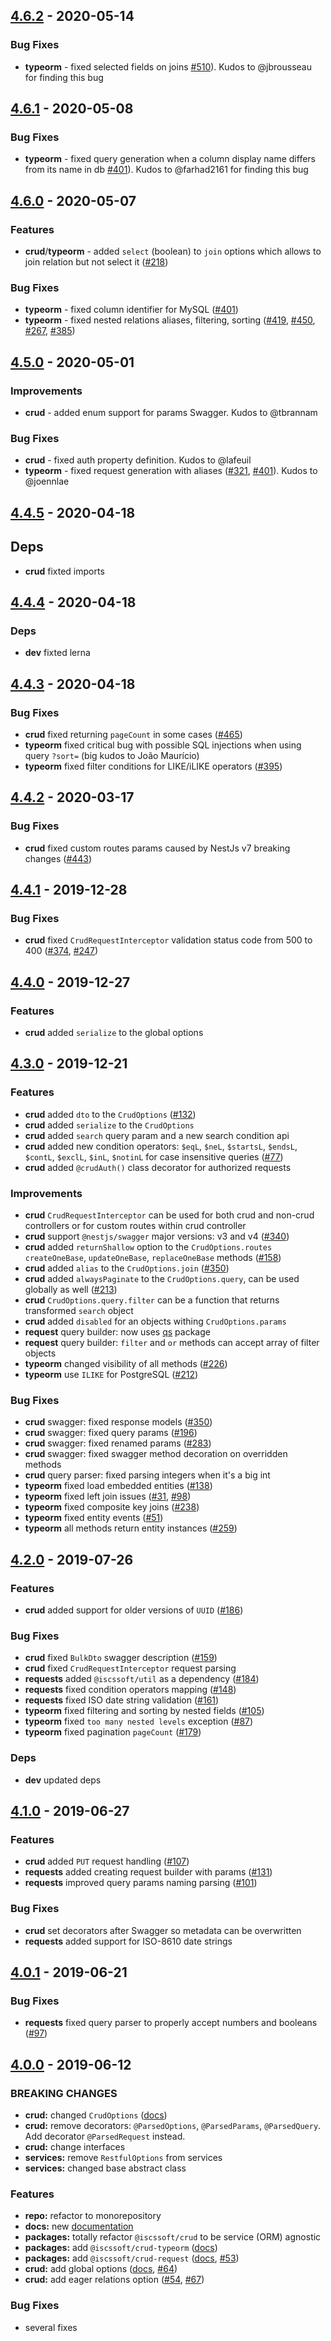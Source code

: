 ## [4.6.2] - 2020-05-14

### Bug Fixes

- **typeorm** - fixed selected fields on joins [#510](https://github.com/iscssoft/crud/issues/510)). Kudos to @jbrousseau for finding this bug

## [4.6.1] - 2020-05-08

### Bug Fixes

- **typeorm** - fixed query generation when a column display name differs from its name in db [#401](https://github.com/iscssoft/crud/issues/401)). Kudos to @farhad2161 for finding this bug

## [4.6.0] - 2020-05-07

### Features

- **crud**/**typeorm** - added `select` (boolean) to `join` options which allows to join relation but not select it ([#218](https://github.com/iscssoft/crud/issues/218))

### Bug Fixes

- **typeorm** - fixed column identifier for MySQL ([#401](https://github.com/iscssoft/crud/issues/401))
- **typeorm** - fixed nested relations aliases, filtering, sorting ([#419](https://github.com/iscssoft/crud/issues/419), [#450](https://github.com/iscssoft/crud/issues/450), [#267](https://github.com/iscssoft/crud/issues/267), [#385](https://github.com/iscssoft/crud/issues/385))

## [4.5.0] - 2020-05-01

### Improvements

- **crud** - added enum support for params Swagger. Kudos to @tbrannam

### Bug Fixes

- **crud** - fixed auth property definition. Kudos to @lafeuil
- **typeorm** - fixed request generation with aliases ([#321](https://github.com/iscssoft/crud/issues/321), [#401](https://github.com/iscssoft/crud/issues/401)). Kudos to @joennlae

## [4.4.5] - 2020-04-18

## Deps

- **crud** fixted imports

## [4.4.4] - 2020-04-18

### Deps

- **dev** fixted lerna

## [4.4.3] - 2020-04-18

### Bug Fixes

- **crud** fixed returning `pageCount` in some cases ([#465](https://github.com/iscssoft/crud/pull/465))
- **typeorm** fixed critical bug with possible SQL injections when using query `?sort=` (big kudos to João Maurício)
- **typeorm** fixed filter conditions for LIKE/iLIKE operators ([#395](https://github.com/iscssoft/crud/pull/395))

## [4.4.2] - 2020-03-17

### Bug Fixes

- **crud** fixed custom routes params caused by NestJs v7 breaking changes ([#443](https://github.com/iscssoft/crud/issues/443))

## [4.4.1] - 2019-12-28

### Bug Fixes

- **crud** fixed `CrudRequestInterceptor` validation status code from 500 to 400 ([#374](https://github.com/iscssoft/crud/issues/374), [#247](https://github.com/iscssoft/crud/issues/247))

## [4.4.0] - 2019-12-27

### Features

- **crud** added `serialize` to the global options

## [4.3.0] - 2019-12-21

### Features

- **crud** added `dto` to the `CrudOptions` ([#132](https://github.com/iscssoft/crud/issues/132))
- **crud** added `serialize` to the `CrudOptions`
- **crud** added `search` query param and a new search condition api
- **crud** added new condition operators: `$eqL`, `$neL`, `$startsL`, `$endsL`, `$contL`, `$exclL`, `$inL`, `$notinL` for case insensitive queries ([#77](https://github.com/iscssoft/crud/issues/77))
- **crud** added `@crudAuth()` class decorator for authorized requests

### Improvements

- **crud** `CrudRequestInterceptor` can be used for both crud and non-crud controllers or for custom routes within crud controller
- **crud** support `@nestjs/swagger` major versions: v3 and v4 ([#340](https://github.com/iscssoft/crud/issues/340))
- **crud** added `returnShallow` option to the `CrudOptions.routes` `createOneBase`, `updateOneBase`, `replaceOneBase` methods ([#158](https://github.com/iscssoft/crud/issues/158))
- **crud** added `alias` to the `CrudOptions.join` ([#350](https://github.com/iscssoft/crud/issues/55))
- **crud** added `alwaysPaginate` to the `CrudOptions.query`, can be used globally as well ([#213](https://github.com/iscssoft/crud/issues/213))
- **crud** `CrudOptions.query.filter` can be a function that returns transformed `search` object
- **crud** added `disabled` for an objects withing `CrudOptions.params`
- **request** query builder: now uses [qs](https://www.npmjs.com/package/qs) package
- **request** query builder: `filter` and `or` methods can accept array of filter objects
- **typeorm** changed visibility of all methods ([#226](https://github.com/iscssoft/crud/issues/226))
- **typeorm** use `ILIKE` for PostgreSQL ([#212](https://github.com/iscssoft/crud/issues/212))

### Bug Fixes

- **crud** swagger: fixed response models ([#350](https://github.com/iscssoft/crud/issues/350))
- **crud** swagger: fixed query params ([#196](https://github.com/iscssoft/crud/issues/196))
- **crud** swagger: fixed renamed params ([#283](https://github.com/iscssoft/crud/issues/283))
- **crud** swagger: fixed swagger method decoration on overridden methods
- **crud** query parser: fixed parsing integers when it's a big int
- **typeorm** fixed load embedded entities ([#138](https://github.com/iscssoft/crud/issues/138))
- **typeorm** fixed left join issues ([#31](https://github.com/iscssoft/crud/issues/31), [#98](https://github.com/iscssoft/crud/issues/98))
- **typeorm** fixed composite key joins ([#238](https://github.com/iscssoft/crud/issues/238))
- **typeorm** fixed entity events ([#51](https://github.com/iscssoft/crud/issues/51))
- **typeorm** all methods return entity instances ([#259](https://github.com/iscssoft/crud/issues/259))

## [4.2.0] - 2019-07-26

### Features

- **crud** added support for older versions of `UUID` ([#186])

### Bug Fixes

- **crud** fixed `BulkDto` swagger description ([#159])
- **crud** fixed `CrudRequestInterceptor` request parsing
- **requests** added `@iscssoft/util` as a dependency ([#184])
- **requests** fixed condition operators mapping ([#148])
- **requests** fixed ISO date string validation ([#161])
- **typeorm** fixed filtering and sorting by nested fields ([#105])
- **typeorm** fixed `too many nested levels` exception ([#87])
- **typeorm** fixed pagination `pageCount` ([#179])

### Deps

- **dev** updated deps

## [4.1.0] - 2019-06-27

### Features

- **crud** added `PUT` request handling ([#107])
- **requests** added creating request builder with params ([#131])
- **requests** improved query params naming parsing ([#101])

### Bug Fixes

- **crud** set decorators after Swagger so metadata can be overwritten
- **requests** added support for ISO-8610 date strings

## [4.0.1] - 2019-06-21

### Bug Fixes

- **requests** fixed query parser to properly accept numbers and booleans ([#97])

## [4.0.0] - 2019-06-12

### BREAKING CHANGES

- **crud:** changed `CrudOptions` ([docs](https://github.com/iscssoft/crud/wiki/Controllers#options))
- **crud:** remove decorators: `@ParsedOptions`, `@ParsedParams`, `@ParsedQuery`. Add decorator `@ParsedRequest` instead.
- **crud:** change interfaces
- **services:** remove `RestfulOptions` from services
- **services:** changed base abstract class

### Features

- **repo:** refactor to monorepository
- **docs:** new [documentation](https://github.com/iscssoft/crud/wiki)
- **packages:** totally refactor `@iscssoft/crud` to be service (ORM) agnostic
- **packages:** add `@iscssoft/crud-typeorm` ([docs](https://github.com/iscssoft/crud/wiki/ServiceTypeorm))
- **packages:** add `@iscssoft/crud-request` ([docs](https://github.com/iscssoft/crud/wiki/Requests#description), [#53])
- **crud:** add global options ([docs](https://github.com/iscssoft/crud/wiki/Controllers#global-options), [#64])
- **crud:** add eager relations option ([#54], [#67])

### Bug Fixes

- several fixes

[4.6.2]: https://github.com/iscssoft/crud/compare/v4.6.1...v4.6.2
[4.6.1]: https://github.com/iscssoft/crud/compare/v4.6.0...v4.6.1
[4.6.0]: https://github.com/iscssoft/crud/compare/v4.5.0...v4.6.0
[4.5.0]: https://github.com/iscssoft/crud/compare/v4.4.5...v4.5.0
[4.4.5]: https://github.com/iscssoft/crud/compare/v4.4.4...v4.4.5
[4.4.4]: https://github.com/iscssoft/crud/compare/v4.4.3...v4.4.4
[4.4.3]: https://github.com/iscssoft/crud/compare/v4.4.2...v4.4.3
[4.4.2]: https://github.com/iscssoft/crud/compare/v4.4.1...v4.4.2
[4.4.1]: https://github.com/iscssoft/crud/compare/v4.4.0...v4.4.1
[4.4.0]: https://github.com/iscssoft/crud/compare/v4.3.0...v4.4.0
[4.3.0]: https://github.com/iscssoft/crud/compare/v4.2.0...v4.3.0
[4.2.0]: https://github.com/iscssoft/crud/compare/v4.1.0...v4.2.0
[4.1.0]: https://github.com/iscssoft/crud/compare/v4.0.1...v4.1.0
[4.0.1]: https://github.com/iscssoft/crud/compare/v4.0.0...v4.0.1
[4.0.0]: https://github.com/iscssoft/crud/compare/v.3.2.0...v4.0.0
[#97]: https://github.com/iscssoft/crud/issues/97
[#53]: https://github.com/iscssoft/crud/issues/53
[#64]: https://github.com/iscssoft/crud/issues/64
[#54]: https://github.com/iscssoft/crud/issues/54
[#67]: https://github.com/iscssoft/crud/issues/67
[#107]: https://github.com/iscssoft/crud/issues/107
[#131]: https://github.com/iscssoft/crud/issues/131
[#101]: https://github.com/iscssoft/crud/issues/101
[#186]: https://github.com/iscssoft/crud/pull/186
[#184]: https://github.com/iscssoft/crud/issues/184
[#148]: https://github.com/iscssoft/crud/issues/148
[#105]: https://github.com/iscssoft/crud/issues/105
[#87]: https://github.com/iscssoft/crud/issues/87
[#159]: https://github.com/iscssoft/crud/issues/159
[#161]: https://github.com/iscssoft/crud/issues/161
[#179]: https://github.com/iscssoft/crud/issues/179
